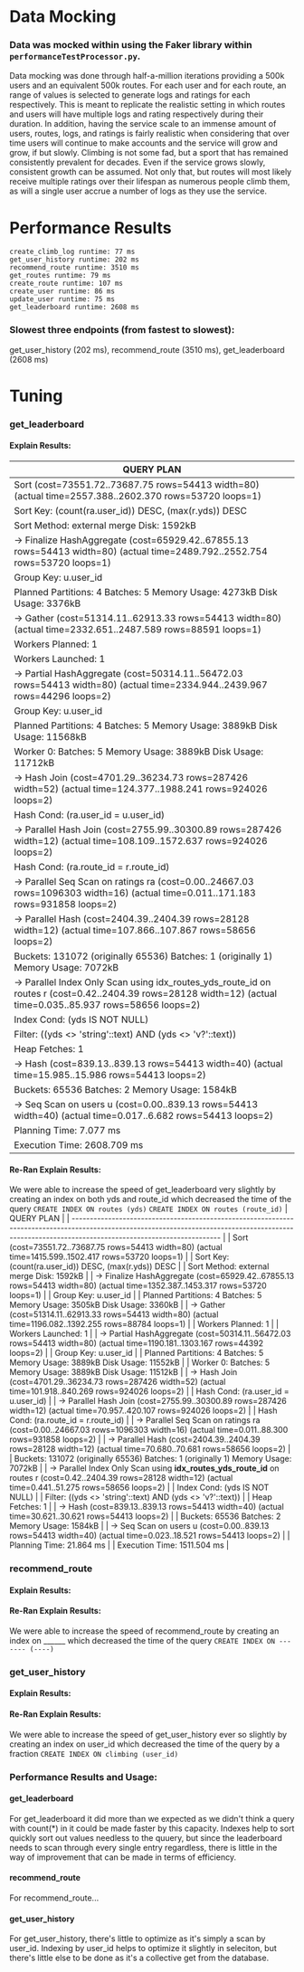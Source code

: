 # Data Mocking
### Data was mocked within using the Faker library within `performanceTestProcessor.py`.

Data mocking was done through half-a-million iterations providing a 500k users and an equivalent 500k routes. For each user and for each route, an range of values is selected to generate logs and ratings for each respectively. This is meant to replicate the realistic setting in which routes and users will have multiple logs and rating respectively during their duration. In addition, having the service scale to an immense amount of users, routes, logs, and ratings is fairly realistic when considering that over time users will continue to make accounts and the service will grow and grow, if but slowly. Climbing is not some fad, but a sport that has remained consistently prevalent for decades. Even if the service grows slowly, consistent growth can be assumed. Not only that, but routes will most likely receive multiple ratings over their lifespan as numerous people climb them, as will a single user accrue a number of logs as they use the service.

# Performance Results
    create_climb_log runtime: 77 ms
    get_user_history runtime: 202 ms
    recommend_route runtime: 3510 ms
    get_routes runtime: 79 ms
    create_route runtime: 107 ms
    create_user runtime: 86 ms
    update_user runtime: 75 ms
    get_leaderboard runtime: 2608 ms

### Slowest three endpoints (from fastest to slowest): 
get_user_history (202 ms), recommend_route (3510 ms), get_leaderboard (2608 ms)

# Tuning

### get_leaderboard
#### Explain Results:
| QUERY PLAN                                                                                                                                                                                            |
| ----------------------------------------------------------------------------------------------------------------------------------------------------------------------------------------------------- |
| Sort  (cost=73551.72..73687.75 rows=54413 width=80) (actual time=2557.388..2602.370 rows=53720 loops=1)                                                                                               |
|   Sort Key: (count(ra.user_id)) DESC, (max(r.yds)) DESC                                                                                                                                               |
|   Sort Method: external merge  Disk: 1592kB                                                                                                                                                           |
|   ->  Finalize HashAggregate  (cost=65929.42..67855.13 rows=54413 width=80) (actual time=2489.792..2552.754 rows=53720 loops=1)                                                                       |
|         Group Key: u.user_id                                                                                                                                                                          |
|         Planned Partitions: 4  Batches: 5  Memory Usage: 4273kB  Disk Usage: 3376kB                                                                                                                   |
|         ->  Gather  (cost=51314.11..62913.33 rows=54413 width=80) (actual time=2332.651..2487.589 rows=88591 loops=1)                                                                                 |
|               Workers Planned: 1                                                                                                                                                                      |
|               Workers Launched: 1                                                                                                                                                                     |
|               ->  Partial HashAggregate  (cost=50314.11..56472.03 rows=54413 width=80) (actual time=2334.944..2439.967 rows=44296 loops=2)                                                            |
|                     Group Key: u.user_id                                                                                                                                                              |
|                     Planned Partitions: 4  Batches: 5  Memory Usage: 3889kB  Disk Usage: 11568kB                                                                                                      |
|                     Worker 0:  Batches: 5  Memory Usage: 3889kB  Disk Usage: 11712kB                                                                                                                  |
|                     ->  Hash Join  (cost=4701.29..36234.73 rows=287426 width=52) (actual time=124.377..1988.241 rows=924026 loops=2)                                                                  |
|                           Hash Cond: (ra.user_id = u.user_id)                                                                                                                                         |
|                           ->  Parallel Hash Join  (cost=2755.99..30300.89 rows=287426 width=12) (actual time=108.109..1572.637 rows=924026 loops=2)                                                   |
|                                 Hash Cond: (ra.route_id = r.route_id)                                                                                                                                 |
|                                 ->  Parallel Seq Scan on ratings ra  (cost=0.00..24667.03 rows=1096303 width=16) (actual time=0.011..171.183 rows=931858 loops=2)                                     |
|                                 ->  Parallel Hash  (cost=2404.39..2404.39 rows=28128 width=12) (actual time=107.866..107.867 rows=58656 loops=2)                                                      |
|                                       Buckets: 131072 (originally 65536)  Batches: 1 (originally 1)  Memory Usage: 7072kB                                                                             |
|                                       ->  Parallel Index Only Scan using idx_routes_yds_route_id on routes r  (cost=0.42..2404.39 rows=28128 width=12) (actual time=0.035..85.937 rows=58656 loops=2) |
|                                             Index Cond: (yds IS NOT NULL)                                                                                                                             |
|                                             Filter: ((yds <> 'string'::text) AND (yds <> 'v?'::text))                                                                                                 |
|                                             Heap Fetches: 1                                                                                                                                           |
|                           ->  Hash  (cost=839.13..839.13 rows=54413 width=40) (actual time=15.985..15.986 rows=54413 loops=2)                                                                         |
|                                 Buckets: 65536  Batches: 2  Memory Usage: 1584kB                                                                                                                      |
|                                 ->  Seq Scan on users u  (cost=0.00..839.13 rows=54413 width=40) (actual time=0.017..6.682 rows=54413 loops=2)                                                        |
| Planning Time: 7.077 ms                                                                                                                                                                               |
| Execution Time: 2608.709 ms                                                                                                                                                                           

#### Re-Ran Explain Results:
We were able to increase the speed of get_leaderboard very slightly by creating an index on both yds and route_id which decreased the time of the query
`CREATE INDEX ON routes (yds)`
`CREATE INDEX ON routes (route_id)`
| QUERY PLAN                                                                                                                                                                                            |
| ----------------------------------------------------------------------------------------------------------------------------------------------------------------------------------------------------- |
| Sort  (cost=73551.72..73687.75 rows=54413 width=80) (actual time=1415.599..1502.417 rows=53720 loops=1)                                                                                               |
|   Sort Key: (count(ra.user_id)) DESC, (max(r.yds)) DESC                                                                                                                                               |
|   Sort Method: external merge  Disk: 1592kB                                                                                                                                                           |
|   ->  Finalize HashAggregate  (cost=65929.42..67855.13 rows=54413 width=80) (actual time=1352.387..1453.317 rows=53720 loops=1)                                                                       |
|         Group Key: u.user_id                                                                                                                                                                          |
|         Planned Partitions: 4  Batches: 5  Memory Usage: 3505kB  Disk Usage: 3360kB                                                                                                                   |
|         ->  Gather  (cost=51314.11..62913.33 rows=54413 width=80) (actual time=1196.082..1392.255 rows=88784 loops=1)                                                                                 |
|               Workers Planned: 1                                                                                                                                                                      |
|               Workers Launched: 1                                                                                                                                                                     |
|               ->  Partial HashAggregate  (cost=50314.11..56472.03 rows=54413 width=80) (actual time=1190.181..1303.167 rows=44392 loops=2)                                                            |
|                     Group Key: u.user_id                                                                                                                                                              |
|                     Planned Partitions: 4  Batches: 5  Memory Usage: 3889kB  Disk Usage: 11552kB                                                                                                      |
|                     Worker 0:  Batches: 5  Memory Usage: 3889kB  Disk Usage: 11512kB                                                                                                                  |
|                     ->  Hash Join  (cost=4701.29..36234.73 rows=287426 width=52) (actual time=101.918..840.269 rows=924026 loops=2)                                                                   |
|                           Hash Cond: (ra.user_id = u.user_id)                                                                                                                                         |
|                           ->  Parallel Hash Join  (cost=2755.99..30300.89 rows=287426 width=12) (actual time=70.957..420.107 rows=924026 loops=2)                                                     |
|                                 Hash Cond: (ra.route_id = r.route_id)                                                                                                                                 |
|                                 ->  Parallel Seq Scan on ratings ra  (cost=0.00..24667.03 rows=1096303 width=16) (actual time=0.011..88.300 rows=931858 loops=2)                                      |
|                                 ->  Parallel Hash  (cost=2404.39..2404.39 rows=28128 width=12) (actual time=70.680..70.681 rows=58656 loops=2)                                                        |
|                                       Buckets: 131072 (originally 65536)  Batches: 1 (originally 1)  Memory Usage: 7072kB                                                                             |
|                                       ->  Parallel Index Only Scan using **idx_routes_yds_route_id** on routes r  (cost=0.42..2404.39 rows=28128 width=12) (actual time=0.441..51.275 rows=58656 loops=2) |
|                                             Index Cond: (yds IS NOT NULL)                                                                                                                             |
|                                             Filter: ((yds <> 'string'::text) AND (yds <> 'v?'::text))                                                                                                 |
|                                             Heap Fetches: 1                                                                                                                                           |
|                           ->  Hash  (cost=839.13..839.13 rows=54413 width=40) (actual time=30.621..30.621 rows=54413 loops=2)                                                                         |
|                                 Buckets: 65536  Batches: 2  Memory Usage: 1584kB                                                                                                                      |
|                                 ->  Seq Scan on users u  (cost=0.00..839.13 rows=54413 width=40) (actual time=0.023..18.521 rows=54413 loops=2)                                                       |
| Planning Time: 21.864 ms                                                                                                                                                                              |
| Execution Time: 1511.504 ms                                                                                                                                                                           |

### recommend_route
#### Explain Results:
#### Re-Ran Explain Results:
We were able to increase the speed of recommend_route by creating an index on ______ which decreased the time of the query
`CREATE INDEX ON ------- (----)`

### get_user_history
#### Explain Results:

#### Re-Ran Explain Results:
We were able to increase the speed of get_user_history ever so slightly by creating an index on user_id which decreased the time of the query by a fraction
`CREATE INDEX ON climbing (user_id)`

### Performance Results and Usage:
#### get_leaderboard
For get_leaderboard it did more than we expected as we didn't think a query with count(*) in it could be made faster by this capacity. Indexes help to sort quickly sort out values needless to the quuery, but since the leaderboard needs to scan through every single entry regardless, there is little in the way of improvement that can be made in terms of efficiency.

#### recommend_route
For recommend_route...

#### get_user_history
For get_user_history, there's little to optimize as it's simply a scan by user_id. Indexing by user_id helps to optimize it slightly in seleciton, but there's little else to be done as it's a collective get from the database.
